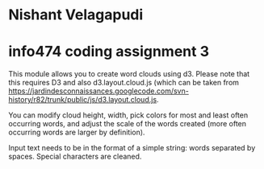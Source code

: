 # Nishant Velagapudi
# info474 coding assignment 3

This module allows you to create word clouds using d3. Please note that this requires
D3 and also d3.layout.cloud.js (which can be taken from https://jardindesconnaissances.googlecode.com/svn-history/r82/trunk/public/js/d3.layout.cloud.js.

You can modify cloud height, width, pick colors for most and least often occurring words, and adjust
the scale of the words created (more often occurring words are larger by definition).

Input text needs to be in the format of a simple string: words separated by spaces. Special characters are cleaned.


